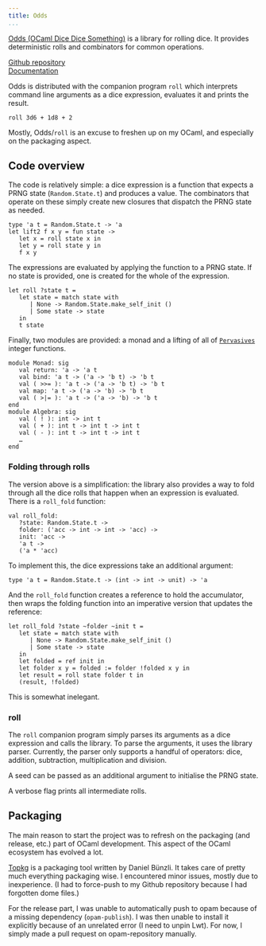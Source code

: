 ```yaml
---
title: Odds
...
```


[Odds (OCaml Dice Dice Something)](https://github.com/raphael-proust/odds) is a library for rolling dice.
It provides deterministic rolls and combinators for common operations.

[Github repository](https://github.com/raphael-proust/odds)  
[Documentation](/code/odds/index.html)  


Odds is distributed with the companion program `roll` which interprets command line arguments as a dice expression, evaluates it and prints the result.

```
roll 3d6 + 1d8 + 2
```

Mostly, Odds/`roll` is an excuse to freshen up on my OCaml, and especially on the packaging aspect.

## Code overview

The code is relatively simple: a dice expression is a function that expects a PRNG state (`Random.State.t`) and produces a value.
The combinators that operate on these simply create new closures that dispatch the PRNG state as needed.

```
type 'a t = Random.State.t -> 'a
let lift2 f x y = fun state ->
   let x = roll state x in
   let y = roll state y in
   f x y
```

The expressions are evaluated by applying the function to a PRNG state.
If no state is provided, one is created for the whole of the expression.

```
let roll ?state t =
   let state = match state with
      | None -> Random.State.make_self_init ()
      | Some state -> state
   in
   t state
```

Finally, two modules are provided: a monad and a lifting of all of [`Pervasives`](http://caml.inria.fr/pub/docs/manual-ocaml/libref/Pervasives.html) integer functions.

```
module Monad: sig
   val return: 'a -> 'a t
   val bind: 'a t -> ('a -> 'b t) -> 'b t
   val ( >>= ): 'a t -> ('a -> 'b t) -> 'b t
   val map: 'a t -> ('a -> 'b) -> 'b t
   val ( >|= ): 'a t -> ('a -> 'b) -> 'b t
end
module Algebra: sig
   val ( ! ): int -> int t
   val ( + ): int t -> int t -> int t
   val ( - ): int t -> int t -> int t
   …
end
```

### Folding through rolls

The version above is a simplification: the library also provides a way to fold through all the dice rolls that happen when an expression is evaluated.
There is a `roll_fold` function:

```
val roll_fold:
   ?state: Random.State.t ->
   folder: ('acc -> int -> int -> 'acc) ->
   init: 'acc ->
   'a t ->
   ('a * 'acc)
```

To implement this, the dice expressions take an additional argument:

```
type 'a t = Random.State.t -> (int -> int -> unit) -> 'a
```

And the `roll_fold` function creates a reference to hold the accumulator, then wraps the folding function into an imperative version that updates the reference:

```
let roll_fold ?state ~folder ~init t =
   let state = match state with
      | None -> Random.State.make_self_init ()
      | Some state -> state
   in
   let folded = ref init in
   let folder x y = folded := folder !folded x y in
   let result = roll state folder t in
   (result, !folded)
```

This is somewhat inelegant.


### roll

The `roll` companion program simply parses its arguments as a dice expression and calls the library.
To parse the arguments, it uses the library parser.
Currently, the parser only supports a handful of operators: dice, addition, subtraction, multiplication and division.

A seed can be passed as an additional argument to initialise the PRNG state.

A verbose flag prints all intermediate rolls.



## Packaging

The main reason to start the project was to refresh on the packaging (and release, etc.) part of OCaml development.
This aspect of the OCaml ecosystem has evolved a lot.

[Topkg](http://erratique.ch/software/topkg) is a packaging tool written by Daniel Bünzli.
It takes care of pretty much everything packaging wise.
I encountered minor issues, mostly due to inexperience.
(I had to force-push to my Github repository because I had forgotten dome files.)

For the release part, I was unable to automatically push to opam because of a missing dependency (`opam-publish`).
I was then unable to install it explicitly because of an unrelated error (I need to unpin Lwt).
For now, I simply made a pull request on opam-repository manually.


